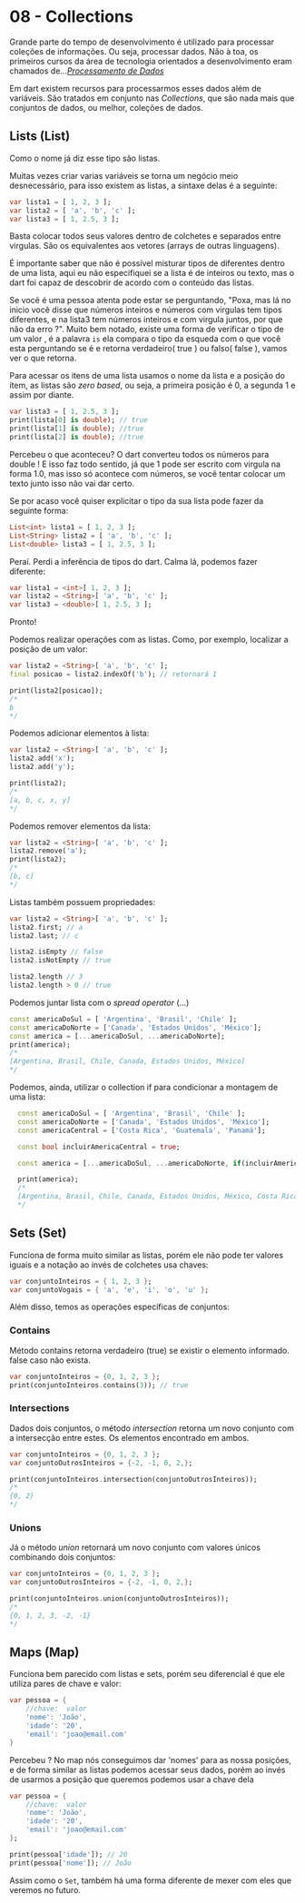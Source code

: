 # 08 - Collections

Grande parte do tempo de desenvolvimento é utilizado para processar coleções de informações. Ou seja, processar dados. Não à toa, os primeiros cursos da área de tecnologia orientados a desenvolvimento eram chamados de...[*Processamento de Dados*](https://pt.wikipedia.org/wiki/Processamento_de_dados)

Em dart existem recursos para processarmos esses dados além de variáveis. São tratados em conjunto nas *Collections*, que são nada mais que conjuntos de dados, ou melhor, coleções de dados.

## Lists (List)

Como o nome já diz esse tipo são listas.

Muitas vezes criar varias variáveis se torna um negócio meio desnecessário, para isso existem as listas, a sintaxe delas é a seguinte:

```dart
var lista1 = [ 1, 2, 3 ];
var lista2 = [ 'a', 'b', 'c' ];
var lista3 = [ 1, 2.5, 3 ];
```

Basta colocar todos seus valores dentro de colchetes e separados entre virgulas. São os equivalentes aos vetores (arrays de outras linguagens).

É importante saber que não é possível misturar tipos de diferentes dentro de uma lista, aqui eu não especifiquei se a lista é de inteiros ou texto, mas o dart foi capaz de descobrir de acordo com o conteúdo das listas.

Se você é uma pessoa atenta pode estar se perguntando, "Poxa, mas lá no inicio você disse que números inteiros e números com virgulas tem tipos diferentes, e na lista3 tem números inteiros e com virgula juntos, por que não da erro ?". Muito bem notado, existe uma forma de verificar o tipo de um valor , é a palavra `is` ela compara o tipo da esqueda com o que você esta perguntando se é e retorna verdadeiro( true ) ou falso( false ), vamos ver o que retorna.

Para acessar os itens de uma lista usamos o nome da lista e a posição do ítem, as listas são *zero based*, ou seja, a primeira posição é 0, a segunda 1 e assim por diante.

```dart
var lista3 = [ 1, 2.5, 3 ];
print(lista[0] is double); // true
print(lista[1] is double); //true
print(lista[2] is double); //true
```

Percebeu o que aconteceu? O dart converteu todos os números para double ! E isso faz todo sentido, já que 1 pode ser escrito com virgula na forma 1.0, mas isso só acontece com números, se você tentar colocar um texto junto isso não vai dar certo.

Se por acaso você quiser explicitar o tipo da sua lista pode fazer da seguinte forma:

```dart
List<int> lista1 = [ 1, 2, 3 ];
List<String> lista2 = [ 'a', 'b', 'c' ];
List<double> lista3 = [ 1, 2.5, 3 ];
```

Peraí. Perdi a inferência de tipos do dart. Calma lá, podemos fazer diferente:

```dart
var lista1 = <int>[ 1, 2, 3 ];
var lista2 = <String>[ 'a', 'b', 'c' ];
var lista3 = <double>[ 1, 2.5, 3 ];
```

Pronto!

Podemos realizar operações com as listas. Como, por exemplo, localizar a posição de um valor:

```dart
var lista2 = <String>[ 'a', 'b', 'c' ];
final posicao = lista2.indexOf('b'); // retornará 1

print(lista2[posicao]);
/*
b
*/
```

Podemos adicionar elementos à lista:

```dart
var lista2 = <String>[ 'a', 'b', 'c' ];
lista2.add('x');
lista2.add('y');

print(lista2);
/*
[a, b, c, x, y]
*/
```

Podemos remover elementos da lista:

```dart
var lista2 = <String>[ 'a', 'b', 'c' ];
lista2.remove('a');
print(lista2);
/*
[b, c]
*/
```

Listas também possuem propriedades:

```dart
var lista2 = <String>[ 'a', 'b', 'c' ];
lista2.first; // a
lista2.last; // c

lista2.isEmpty // false
lista2.isNotEmpty // true

lista2.length // 3
lista2.length > 0 // true
```

Podemos juntar lista com o *spread operator* (...)

```dart
const americaDoSul = [ 'Argentina', 'Brasil', 'Chile' ];
const americaDoNorte = ['Canada', 'Estados Unidos', 'México'];
const america = [...americaDoSul, ...americaDoNorte];
print(america);
/*
[Argentina, Brasil, Chile, Canada, Estados Unidos, México]
*/
```

Podemos, ainda, utilizar o collection if para condicionar a montagem de uma lista:

```dart
  const americaDoSul = [ 'Argentina', 'Brasil', 'Chile' ];
  const americaDoNorte = ['Canada', 'Estados Unidos', 'México'];
  const americaCentral = ['Costa Rica', 'Guatemala', 'Panamá'];

  const bool incluirAmericaCentral = true;

  const america = [...americaDoSul, ...americaDoNorte, if(incluirAmericaCentral) ...americaCentral];

  print(america);
  /*
  [Argentina, Brasil, Chile, Canada, Estados Unidos, México, Costa Rica, Guatemala, Panamá]
  */
```

## Sets (Set)

Funciona de forma muito similar as listas, porém ele não pode ter valores iguais e a notação ao invés de colchetes usa chaves:

```dart
var conjuntoInteiros = { 1, 2, 3 };
var conjuntoVogais = { 'a', 'e', 'i', 'o', 'u' };
```

Além disso, temos as operações específicas de conjuntos:

### Contains

Método contains retorna verdadeiro (true) se existir o elemento informado. false caso não exista.

```dart
var conjuntoInteiros = {0, 1, 2, 3 };
print(conjuntoInteiros.contains(3)); // true
```

### Intersections

Dados dois conjuntos, o método *intersection* retorna um novo conjunto com a intersecção entre estes. Os elementos encontrado em ambos.

```dart
var conjuntoInteiros = {0, 1, 2, 3 };
var conjuntoOutrosInteiros = {-2, -1, 0, 2,};

print(conjuntoInteiros.intersection(conjuntoOutrosInteiros)); 
/*
{0, 2}
*/
```

### Unions

Já o método *union* retornará um novo conjunto com valores únicos combinando dois conjuntos:


```dart
var conjuntoInteiros = {0, 1, 2, 3 };
var conjuntoOutrosInteiros = {-2, -1, 0, 2,};

print(conjuntoInteiros.union(conjuntoOutrosInteiros)); 
/*
{0, 1, 2, 3, -2, -1}
*/
```

## Maps (Map)

Funciona bem parecido com listas e sets, porém seu diferencial é que ele utiliza pares de chave e valor:

```dart
var pessoa = {
	//chave:  valor
	'nome': 'João',
	'idade': '20',
	'email': 'joao@email.com'
}
```

Percebeu ? No map nós conseguimos dar 'nomes' para as nossa posições, e de forma similar as listas podemos acessar seus dados, porém ao invés de usarmos a posição que queremos podemos usar a chave dela

```dart
var pessoa = {
	//chave:  valor
	'nome': 'João',
	'idade': '20',
	'email': 'joao@email.com'
};

print(pessoa['idade']); // 20
print(pessoa['nome']); // João
```

Assim como o `Set`, também há uma forma diferente de mexer com eles que veremos no futuro.

